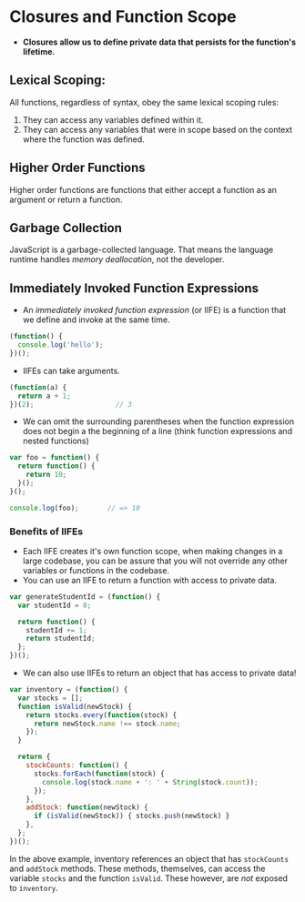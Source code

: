 # Closures and Function Scope

* **Closures allow us to define private data that persists for the function's lifetime.**

## Lexical Scoping:
All functions, regardless of syntax, obey the same lexical scoping rules:
1. They can access any variables defined within it.
2. They can access any variables that were in scope based on the context where the function was defined.

## Higher Order Functions
Higher order functions are functions that either accept a function as an argument or return a function.

## Garbage Collection
JavaScript is a garbage-collected language. That means the language runtime handles _memory deallocation_, not the developer.

## Immediately Invoked Function Expressions
* An _immediately invoked function expression_ (or IIFE) is a function that we define and invoke at the same time.
```javascript
(function() {
  console.log('hello');
})();    
```
* IIFEs can take arguments.
```javascript
(function(a) {
  return a + 1;
})(2);                    // 3
```
* We can omit the surrounding parentheses when the function expression does not begin a the beginning of a line (think function expressions and nested functions)
```javascript
var foo = function() {
  return function() {
    return 10;
  }();
}();

console.log(foo);       // => 10
```

### Benefits of IIFEs
* Each IIFE creates it's own function scope, when making changes in a large codebase, you can be assure that you will not override any other variables or functions in the codebase.
* You can use an IIFE to return a function with access to private data.
```javascript
var generateStudentId = (function() {
  var studentId = 0;

  return function() {
    studentId += 1;
    return studentId;
  };
})();
```
* We can also use IIFEs to return an object that has access to private data!
```javascript
var inventory = (function() {
  var stocks = [];
  function isValid(newStock) {
    return stocks.every(function(stock) {
      return newStock.name !== stock.name;
    }); 
  }

  return { 
    stockCounts: function() {
      stocks.forEach(function(stock) {
        console.log(stock.name + ': ' + String(stock.count));
      });
    },
    addStock: function(newStock) {
      if (isValid(newStock)) { stocks.push(newStock) }
    },
  };
})();
```
In the above example, inventory references an object that has `stockCounts` and `addStock` methods. These methods, themselves, can access the variable `stocks` and the function `isValid`. These however, are _not_ exposed to `inventory`.
